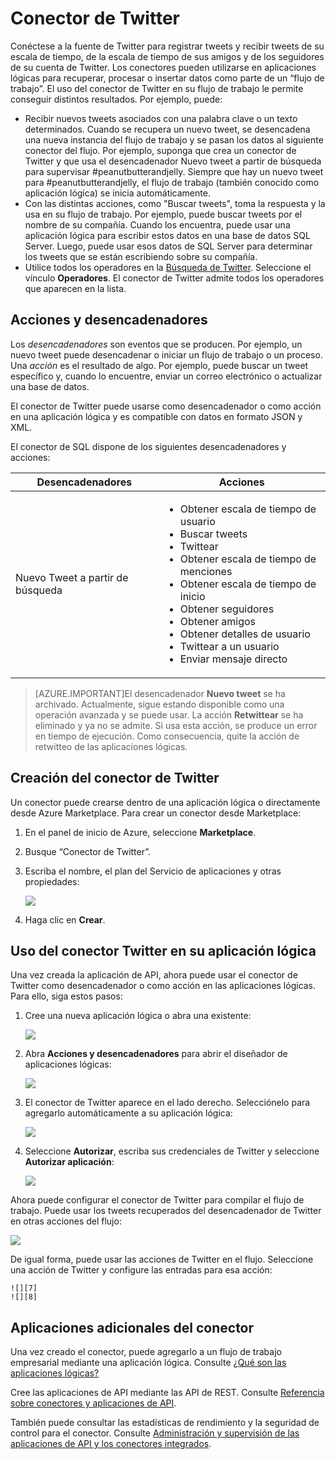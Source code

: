 <properties
   pageTitle="Uso del conector de Twitter en el Servicio de aplicaciones de Microsoft Azure"
   description="Uso de la aplicación de API del conector de Twitter"
   services="app-service\logic"
   documentationCenter=".net,nodejs,java"
   authors="anuragdalmia"
   manager="dwrede"
   editor=""/>

<tags
   ms.service="app-service-logic"
   ms.devlang="multiple"
   ms.topic="article"
   ms.tgt_pltfrm="na"
   ms.workload="integration"
   ms.date="07/28/2015"
   ms.author="sameerch"/>


# Conector de Twitter

Conéctese a la fuente de Twitter para registrar tweets y recibir tweets de su escala de tiempo, de la escala de tiempo de sus amigos y de los seguidores de su cuenta de Twitter. Los conectores pueden utilizarse en aplicaciones lógicas para recuperar, procesar o insertar datos como parte de un “flujo de trabajo”. El uso del conector de Twitter en su flujo de trabajo le permite conseguir distintos resultados. Por ejemplo, puede:

- Recibir nuevos tweets asociados con una palabra clave o un texto determinados. Cuando se recupera un nuevo tweet, se desencadena una nueva instancia del flujo de trabajo y se pasan los datos al siguiente conector del flujo. Por ejemplo, suponga que crea un conector de Twitter y que usa el desencadenador Nuevo tweet a partir de búsqueda para supervisar #peanutbutterandjelly. Siempre que hay un nuevo tweet para #peanutbutterandjelly, el flujo de trabajo (también conocido como aplicación lógica) se inicia automáticamente.
- Con las distintas acciones, como "Buscar tweets", toma la respuesta y la usa en su flujo de trabajo. Por ejemplo, puede buscar tweets por el nombre de su compañía. Cuando los encuentra, puede usar una aplicación lógica para escribir estos datos en una base de datos SQL Server. Luego, puede usar esos datos de SQL Server para determinar los tweets que se están escribiendo sobre su compañía. 
- Utilice todos los operadores en la [Búsqueda de Twitter](https://twitter.com/search). Seleccione el vínculo **Operadores**. El conector de Twitter admite todos los operadores que aparecen en la lista.


## Acciones y desencadenadores
Los *desencadenadores* son eventos que se producen. Por ejemplo, un nuevo tweet puede desencadenar o iniciar un flujo de trabajo o un proceso. Una *acción* es el resultado de algo. Por ejemplo, puede buscar un tweet específico y, cuando lo encuentre, enviar un correo electrónico o actualizar una base de datos.

El conector de Twitter puede usarse como desencadenador o como acción en una aplicación lógica y es compatible con datos en formato JSON y XML.

El conector de SQL dispone de los siguientes desencadenadores y acciones:

Desencadenadores | Acciones
--- | ---
Nuevo Tweet a partir de búsqueda | <ul><li>Obtener escala de tiempo de usuario</li><li>Buscar tweets</li><li>Twittear</li><li>Obtener escala de tiempo de menciones</li><li>Obtener escala de tiempo de inicio</li><li>Obtener seguidores</li><li>Obtener amigos</li><li>Obtener detalles de usuario</li><li>Twittear a un usuario</li><li>Enviar mensaje directo</li></ul>

> [AZURE.IMPORTANT]El desencadenador **Nuevo tweet** se ha archivado. Actualmente, sigue estando disponible como una operación avanzada y se puede usar. La acción **Retwittear** se ha eliminado y ya no se admite. Si usa esta acción, se produce un error en tiempo de ejecución. Como consecuencia, quite la acción de retwitteo de las aplicaciones lógicas.


## Creación del conector de Twitter
Un conector puede crearse dentro de una aplicación lógica o directamente desde Azure Marketplace. Para crear un conector desde Marketplace:

1. En el panel de inicio de Azure, seleccione **Marketplace**.
2. Busque “Conector de Twitter”.
3. Escriba el nombre, el plan del Servicio de aplicaciones y otras propiedades:

	![][1]
4.	Haga clic en **Crear**.


## Uso del conector Twitter en su aplicación lógica
Una vez creada la aplicación de API, ahora puede usar el conector de Twitter como desencadenador o como acción en las aplicaciones lógicas. Para ello, siga estos pasos:

1.	Cree una nueva aplicación lógica o abra una existente:

	![][2]
2.	Abra **Acciones y desencadenadores** para abrir el diseñador de aplicaciones lógicas:

	![][3]
3.	El conector de Twitter aparece en el lado derecho. Selecciónelo para agregarlo automáticamente a su aplicación lógica:

	![][4]
4.	Seleccione **Autorizar**, escriba sus credenciales de Twitter y seleccione **Autorizar aplicación**:

	![][5]


Ahora puede configurar el conector de Twitter para compilar el flujo de trabajo. Puede usar los tweets recuperados del desencadenador de Twitter en otras acciones del flujo:

![][6]

De igual forma, puede usar las acciones de Twitter en el flujo. Seleccione una acción de Twitter y configure las entradas para esa acción:

	![][7]
	![][8]
## Aplicaciones adicionales del conector
Una vez creado el conector, puede agregarlo a un flujo de trabajo empresarial mediante una aplicación lógica. Consulte [¿Qué son las aplicaciones lógicas?](app-service-logic-what-are-logic-apps.md)

Cree las aplicaciones de API mediante las API de REST. Consulte [Referencia sobre conectores y aplicaciones de API](http://go.microsoft.com/fwlink/p/?LinkId=529766).

También puede consultar las estadísticas de rendimiento y la seguridad de control para el conector. Consulte [Administración y supervisión de las aplicaciones de API y los conectores integrados](app-service-logic-monitor-your-connectors.md).

<!--Image references-->
[1]: ./media/app-service-logic-connector-twitter/img1.png
[2]: ./media/app-service-logic-connector-twitter/img2.png
[3]: ./media/app-service-logic-connector-twitter/img3.png
[4]: ./media/app-service-logic-connector-twitter/img4.png
[5]: ./media/app-service-logic-connector-twitter/img5.png
[6]: ./media/app-service-logic-connector-twitter/triggers.png
[7]: ./media/app-service-logic-connector-twitter/img7.png
[8]: ./media/app-service-logic-connector-twitter/actions.png

<!---HONumber=August15_HO6-->
